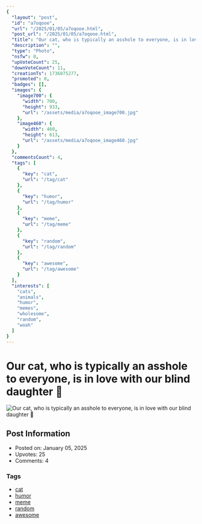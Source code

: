 ```yaml
---
{
  "layout": "post",
  "id": "a7oqooe",
  "url": "/2025/01/05/a7oqooe.html",
  "post_url": "/2025/01/05/a7oqooe.html",
  "title": "Our cat, who is typically an asshole to everyone, is in love with our blind daughter 🤍",
  "description": "",
  "type": "Photo",
  "nsfw": 0,
  "upVoteCount": 25,
  "downVoteCount": 11,
  "creationTs": 1736075277,
  "promoted": 0,
  "badges": [],
  "images": {
    "image700": {
      "width": 700,
      "height": 933,
      "url": "/assets/media/a7oqooe_image700.jpg"
    },
    "image460": {
      "width": 460,
      "height": 613,
      "url": "/assets/media/a7oqooe_image460.jpg"
    }
  },
  "commentsCount": 4,
  "tags": [
    {
      "key": "cat",
      "url": "/tag/cat"
    },
    {
      "key": "humor",
      "url": "/tag/humor"
    },
    {
      "key": "meme",
      "url": "/tag/meme"
    },
    {
      "key": "random",
      "url": "/tag/random"
    },
    {
      "key": "awesome",
      "url": "/tag/awesome"
    }
  ],
  "interests": [
    "cats",
    "animals",
    "humor",
    "memes",
    "wholesome",
    "random",
    "woah"
  ]
}
---
```


# Our cat, who is typically an asshole to everyone, is in love with our blind daughter 🤍

![Our cat, who is typically an asshole to everyone, is in love with our blind daughter 🤍](/assets/media/a7oqooe_image700.jpg)

## Post Information

- Posted on: January 05, 2025
- Upvotes: 25
- Comments: 4

### Tags

- [cat](/tag/cat)
- [humor](/tag/humor)
- [meme](/tag/meme)
- [random](/tag/random)
- [awesome](/tag/awesome)
